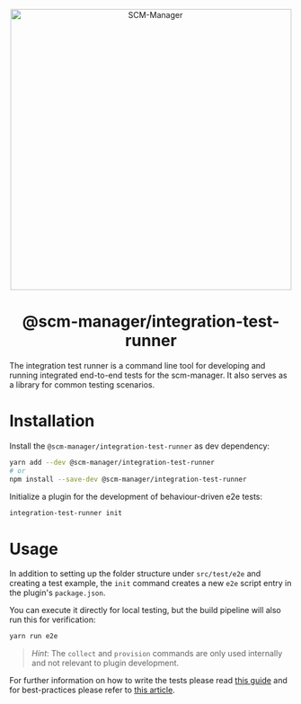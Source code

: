 <p align="center">
  <a href="https://www.scm-manager.org/">
    <img alt="SCM-Manager" src="https://download.scm-manager.org/images/logo/scm-manager_logo.png" width="500" />
  </a>
</p>
<h1 align="center">
  @scm-manager/integration-test-runner
</h1>

The integration test runner is a command line tool for developing and running integrated end-to-end tests for the scm-manager.
It also serves as a library for common testing scenarios.

# Installation

Install the `@scm-manager/integration-test-runner` as dev dependency:

```bash
yarn add --dev @scm-manager/integration-test-runner
# or 
npm install --save-dev @scm-manager/integration-test-runner
```

Initialize a plugin for the development of behaviour-driven e2e tests:

```bash
integration-test-runner init
```

# Usage

In addition to setting up the folder structure under `src/test/e2e` and creating a test example, the `init` command creates a new `e2e` script entry in the plugin's `package.json`.

You can execute it directly for local testing, but the build pipeline will also run this for verification:

```bash
yarn run e2e
```

> *Hint*: The `collect` and `provision` commands are only used internally and not relevant to plugin development.

For further information on how to write the tests please read [this guide](https://github.com/TheBrainFamily/cypress-cucumber-preprocessor#how-to-write-tests) and for best-practices please refer to [this article](https://automationpanda.com/2017/01/30/bdd-101-writing-good-gherkin/).